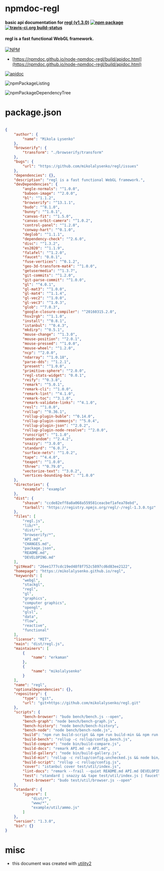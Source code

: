 # npmdoc-regl

#### basic api documentation for  [regl (v1.3.0)](https://mikolalysenko.github.io/regl)  [![npm package](https://img.shields.io/npm/v/npmdoc-regl.svg?style=flat-square)](https://www.npmjs.org/package/npmdoc-regl) [![travis-ci.org build-status](https://api.travis-ci.org/npmdoc/node-npmdoc-regl.svg)](https://travis-ci.org/npmdoc/node-npmdoc-regl)

#### regl is a fast functional WebGL framework.

[![NPM](https://nodei.co/npm/regl.png?downloads=true&downloadRank=true&stars=true)](https://www.npmjs.com/package/regl)

- [https://npmdoc.github.io/node-npmdoc-regl/build/apidoc.html](https://npmdoc.github.io/node-npmdoc-regl/build/apidoc.html)

[![apidoc](https://npmdoc.github.io/node-npmdoc-regl/build/screenCapture.buildCi.browser.%252Ftmp%252Fbuild%252Fapidoc.html.png)](https://npmdoc.github.io/node-npmdoc-regl/build/apidoc.html)

![npmPackageListing](https://npmdoc.github.io/node-npmdoc-regl/build/screenCapture.npmPackageListing.svg)

![npmPackageDependencyTree](https://npmdoc.github.io/node-npmdoc-regl/build/screenCapture.npmPackageDependencyTree.svg)



# package.json

```json

{
    "author": {
        "name": "Mikola Lysenko"
    },
    "browserify": {
        "transform": "./browserify/transform"
    },
    "bugs": {
        "url": "https://github.com/mikolalysenko/regl/issues"
    },
    "dependencies": {},
    "description": "regl is a fast functional WebGL framework.",
    "devDependencies": {
        "angle-normals": "^1.0.0",
        "baboon-image": "^2.0.0",
        "bl": "^1.1.2",
        "browserify": "^13.1.1",
        "budo": "^8.1.0",
        "bunny": "^1.0.1",
        "canvas-fit": "^1.5.0",
        "canvas-orbit-camera": "^1.0.2",
        "control-panel": "^1.2.0",
        "conway-hart": "^0.1.0",
        "deglob": "^1.1.1",
        "dependency-check": "^2.6.0",
        "disc": "^1.3.2",
        "es2020": "^1.1.9",
        "falafel": "^1.2.0",
        "faucet": "0.0.1",
        "fuse-vertices": "^0.1.2",
        "geo-3d-transform-mat4": "^1.0.0",
        "getusermedia": "^1.3.7",
        "git-commits": "^1.2.0",
        "git-parse-commit": "^1.0.0",
        "gl": "^4.0.1",
        "gl-mat3": "^1.0.0",
        "gl-mat4": "^1.1.4",
        "gl-vec2": "^1.0.0",
        "gl-vec3": "^1.0.3",
        "glob": "^7.0.3",
        "google-closure-compiler": "^20160315.2.0",
        "hsv2rgb": "^1.1.0",
        "install": "^0.8.1",
        "istanbul": "^0.4.3",
        "mkdirp": "^0.5.1",
        "mouse-change": "^1.3.0",
        "mouse-position": "^2.0.1",
        "mouse-pressed": "^1.0.0",
        "mouse-wheel": "^1.2.0",
        "ncp": "^2.0.0",
        "ndarray": "^1.0.18",
        "parse-dds": "^1.2.1",
        "present": "^1.0.0",
        "primitive-sphere": "^2.0.0",
        "regl-stats-widget": "0.0.1",
        "reify": "^0.3.8",
        "remark": "^5.0.1",
        "remark-cli": "^1.0.0",
        "remark-lint": "^4.1.0",
        "remark-toc": "^3.1.0",
        "remark-validate-links": "^4.1.0",
        "resl": "^1.0.0",
        "rollup": "^0.36.1",
        "rollup-plugin-buble": "^0.14.0",
        "rollup-plugin-commonjs": "^5.0.4",
        "rollup-plugin-json": "^2.0.2",
        "rollup-plugin-node-resolve": "^2.0.0",
        "runscript": "^1.1.0",
        "seedrandom": "^2.4.2",
        "snazzy": "^3.0.0",
        "standard": "^6.0.7",
        "surface-nets": "^1.0.2",
        "tape": "^4.4.0",
        "teapot": "^1.0.0",
        "three": "^0.79.0",
        "vectorize-text": "^3.0.2",
        "vertices-bounding-box": "^1.0.0"
    },
    "directories": {
        "example": "example"
    },
    "dist": {
        "shasum": "ccde82eff8a8a068a559581ceacbef1afea78ebd",
        "tarball": "https://registry.npmjs.org/regl/-/regl-1.3.0.tgz"
    },
    "files": [
        "regl.js",
        "lib/*",
        "dist/*",
        "browserify/*",
        "API.md",
        "CHANGES.md",
        "package.json",
        "README.md",
        "DEVELOPING.md"
    ],
    "gitHead": "26ee1777cdc19ed48f8f752c5897cd6d83ee2122",
    "homepage": "https://mikolalysenko.github.io/regl",
    "keywords": [
        "webgl",
        "stackgl",
        "regl",
        "gl",
        "graphics",
        "computer graphics",
        "opengl",
        "glsl",
        "data",
        "flow",
        "reactive",
        "functional"
    ],
    "license": "MIT",
    "main": "dist/regl.js",
    "maintainers": [
        {
            "name": "erkaman"
        },
        {
            "name": "mikolalysenko"
        }
    ],
    "name": "regl",
    "optionalDependencies": {},
    "repository": {
        "type": "git",
        "url": "git+https://github.com/mikolalysenko/regl.git"
    },
    "scripts": {
        "bench-browser": "budo bench/bench.js --open",
        "bench-graph": "node bench/bench-graph.js",
        "bench-history": "node bench/bench-history",
        "bench-node": "node bench/bench-node.js",
        "build": "npm run build-script && npm run build-min && npm run build-bench && npm run build-compare",
        "build-bench": "rollup -c rollup/config.bench.js",
        "build-compare": "node bin/build-compare.js",
        "build-docs": "remark API.md -o API.md",
        "build-gallery": "node bin/build-gallery.js",
        "build-min": "rollup -c rollup/config.unchecked.js && node bin/minify.js dist/regl.unchecked.js dist/regl.min.js",
        "build-script": "rollup -c rollup/config.js",
        "cover": "istanbul cover test/util/index.js",
        "lint-docs": "remark --frail --quiet README.md API.md DEVELOPING.md CHANGES.md",
        "test": "standard | snazzy && tape test/util/index.js | faucet",
        "test-browser": "budo test/util/browser.js --open"
    },
    "standard": {
        "ignore": [
            "dist/*",
            "www/*",
            "example/util/ammo.js"
        ]
    },
    "version": "1.3.0",
    "bin": {}
}
```



# misc
- this document was created with [utility2](https://github.com/kaizhu256/node-utility2)
